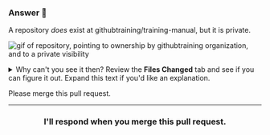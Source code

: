 ### Answer :crystal_ball:

A repository _does_ exist at githubtraining/training-manual, but it is private.

![gif of repository, pointing to ownership by githubtraining organization, and to a private visibility](https://user-images.githubusercontent.com/6351798/56159957-32413700-5f83-11e9-90f6-c1b64ade39c4.gif)

<details>
<summary>Why can't you see it then? Review the <b>Files Changed</b> tab and see if you can figure it out. Expand this text if you'd like an explanation.</summary>

## Understanding repository visibility

There are three types of repository visiility: **public, internal, and private**. 

Our repository, `githubtraining/training-manual`, isn't public. It could be internal, which means only members of the organizations that an account owns will see it, or it could be private, which means only teams and individuals that have been granted access to it can see it. 

This is an example of why having the right ownership structure is important. Otherwise, it can be difficult for members of your team to find and contribute to projects. Having too many disconnected organizations with restrictive permissions silos and isolates each organization's work.

Here are some recommendations based on some :sparkles: use of GitHub that we've seen:
- Use the internal visibility (currently in beta) if you're working on behalf of an account with multiple organizations
- Name your repositories in a meaningful manner. Usually a simple project or application name will suffice.
<hr>
</details>

Please merge this pull request.

<hr>
<h3 align="center">I'll respond when you merge this pull request.</h3>
